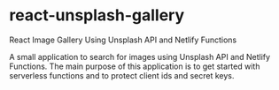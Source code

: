 # react-unsplash-gallery
React Image Gallery Using Unsplash API and Netlify Functions

A small application to search for images using Unsplash API and Netlify Functions. The main purpose of this application is to get started with serverless functions and to protect client ids and secret keys.
